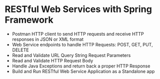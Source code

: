 # RESTful Web Services with Spring Framework

* Postman HTTP client to send HTTP requests and receive HTTP responses in JSON or XML format
* Web Service endpoints to handle HTTP Requests: POST, GET, PUT, DELETE
* Read and Validate URL Query String Request Parameters
* Read and Validate HTTP Request Body
* Handle Java Exceptions and return back a proper HTTP Response
* Build and Run RESTful Web Service Application as a Standalone app